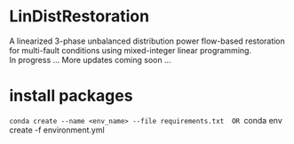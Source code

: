 # LinDistRestoration
A linearized 3-phase unbalanced distribution power flow-based restoration for multi-fault conditions using mixed-integer linear programming.  
In progress ... 
More updates coming soon ...

# install packages
`conda create --name <env_name> --file requirements.txt 
OR
`conda env create -f environment.yml
